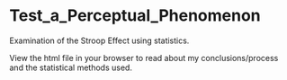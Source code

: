 # Test_a_Perceptual_Phenomenon

Examination of the Stroop Effect using statistics. 

View the html file in your browser to read about my conclusions/process and the statistical methods used.
